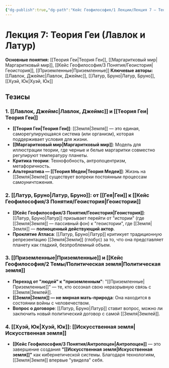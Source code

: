 ```yaml
---
{"dg-publish":true,"dg-path":"Кейс Геофилософия/1 Лекции/Лекция 7 – Теория Геи","permalink":"/kejs-geofilosofiya/1-lekczii/lekcziya-7-teoriya-gei/","dgShowLocalGraph":true}
---
```



# Лекция 7: Теория Геи (Лавлок и Латур)

**Основные понятия:** [[Теория Геи\|Теория Геи]], [[Маргаритковый мир\|Маргаритковый мир]], [[Кейс Геофилософия/3 Понятия/Геоистория\|Геоистория]], [[Приземленные\|Приземленные]]
**Ключевые авторы:** [[Лавлок, Джеймс\|Лавлок, Джеймс]], [[Латур, Бруно\|Латур, Бруно]], [[Хуэй, Юк\|Хуэй, Юк]]

## Тезисы

### 1. [[Лавлок, Джеймс\|Лавлок, Джеймс]] и [[Теория Геи\|Теория Геи]]
- **[[Теория Геи\|Теория Геи]]**: [[Земля\|Земля]] — это единая, саморегулирующаяся система (или организм), которая поддерживает условия для жизни.
- **[[Маргаритковый мир\|Маргаритковый мир]]**: Модель для иллюстрации теории, где черные и белые маргаритки совместно регулируют температуру планеты.
- **Критика теории**: Технофобность, антропоцентризм, метафоричность.
- **Альтернатива — [[Теория Медеи\|Теория Медеи]]**: Жизнь на [[Земля\|Земле]] существует вопреки постоянным процессам самоуничтожения.

### 2. [[Латур, Бруно\|Латур, Бруно]]: от [[Гея\|Геи]] к [[Кейс Геофилософия/3 Понятия/Геоистория\|Геоистории]]
- **[[Кейс Геофилософия/3 Понятия/Геоистория\|Геоистория]]**: [[Латур, Бруно\|Латур]] призывает перейти от "истории" (где [[Земля\|Земля]] — пассивный фон) к "геоистории", где [[Земля\|Земля]] — **полноценный действующий актор**.
- **Проклятие Атласа**: [[Латур, Бруно\|Латур]] критикует традиционную репрезентацию [[Земля\|Земли]] (глобус) за то, что она представляет планету как гладкий, безпроблемный объем.

### 3. [[Приземленные\|Приземленные]] и [[Кейс Геофилософия/2 Темы/Политическая земля\|Политическая земля]]
- **Переход от "людей" к "приземленным"**: "[[Приземленные\|Приземленные]]" — те, кто осознал свою неразрывную связь с [[Земля\|Землей]].
- **[[Земля\|Земля]] — не мирная мать-природа**: Она находится в состоянии войны с человечеством.
- **Вопрос о договоре**: [[Латур, Бруно\|Латур]] ставит вопрос, можно ли заключить новый политический договор с самой [[Земля\|Землей]].

### 4. [[Хуэй, Юк\|Хуэй, Юк]]: [[Искусственная земля\|Искусственная земля]]
- **[[Кейс Геофилософия/3 Понятия/Антропоцен\|Антропоцен]]** — это завершение создания **"[[Искусственная земля\|Искусственная земля]]"** как кибернетической системы. Благодаря технологиям, [[Земля\|Земля]] впервые "увидела" себя.